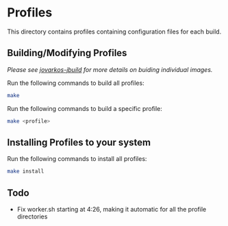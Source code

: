 # Profiles

This directory contains profiles containing configuration files for each build.

## Building/Modifying Profiles

*Please see [jovarkos-jbuild](https://github.com/jovarkos/jovarkos-build/) for more details on buiding individual images.*

Run the following commands to build all profiles:

```bash
make 
```

Run the following commands to build a specific profile:

```bash
make <profile>
```


## Installing Profiles to your system

Run the following commands to install all profiles:

```bash
make install
```

## Todo

- Fix worker.sh starting at 4:26, making it automatic for all the profile directories
